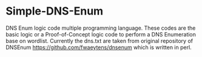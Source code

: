 # Simple-DNS-Enum
DNS Enum logic code multiple programming language. These codes are the basic logic or a Proof-of-Concept logic code to perform a DNS Enumeration base on wordlist. Currently the dns.txt are taken from original repository of DNSEnum https://github.com/fwaeytens/dnsenum which is written in perl.

